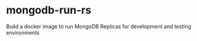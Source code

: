 # mongodb-run-rs
Build a docker image to run MongoDB Replicas for development and testing environments
